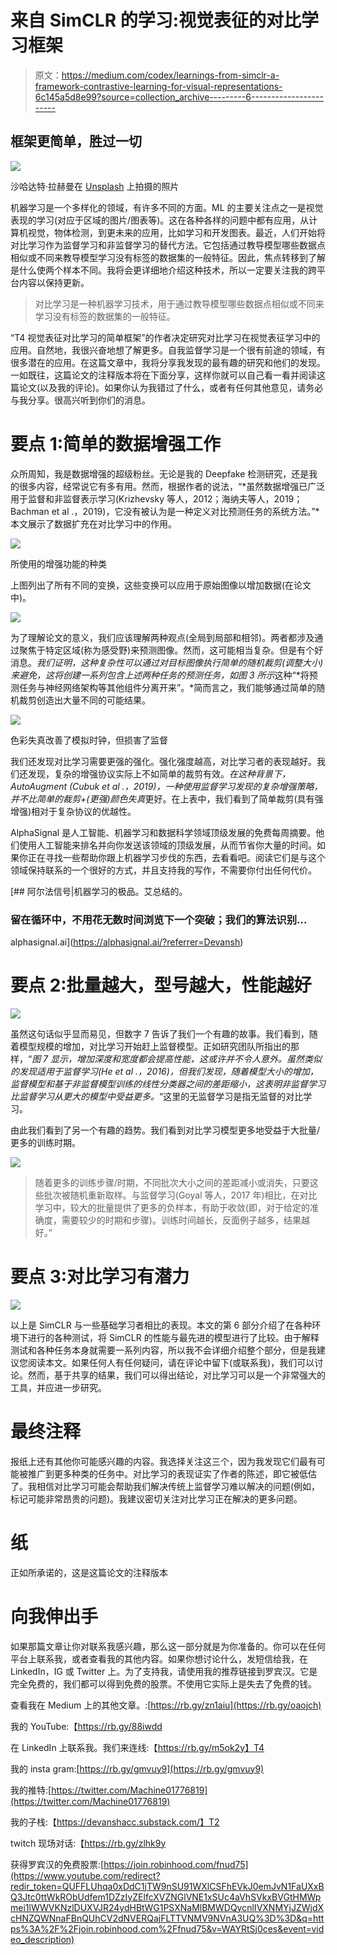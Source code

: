 # 来自 SimCLR 的学习:视觉表征的对比学习框架

> 原文：<https://medium.com/codex/learnings-from-simclr-a-framework-contrastive-learning-for-visual-representations-6c145a5d8e99?source=collection_archive---------6----------------------->

## 框架更简单，胜过一切

![](img/22e417d16926ea9ad249a23495aa6a13.png)

沙哈达特·拉赫曼在 [Unsplash](https://unsplash.com?utm_source=medium&utm_medium=referral) 上拍摄的照片

机器学习是一个多样化的领域，有许多不同的方面。ML 的主要关注点之一是视觉表现的学习(对应于区域的图片/图表等)。这在各种各样的问题中都有应用，从计算机视觉，物体检测，到更未来的应用，比如学习和开发图表。最近，人们开始将对比学习作为监督学习和非监督学习的替代方法。它包括通过教导模型哪些数据点相似或不同来教导模型学习没有标签的数据集的一般特征。因此，焦点转移到了解是什么使两个样本不同。我将会更详细地介绍这种技术，所以一定要关注我的跨平台内容以保持更新。

> 对比学习是一种机器学习技术，用于通过教导模型哪些数据点相似或不同来学习没有标签的数据集的一般特征。

“T4 视觉表征对比学习的简单框架”的作者决定研究对比学习在视觉表征学习中的应用。自然地，我很兴奋地想了解更多。自我监督学习是一个很有前途的领域，有很多潜在的应用。在这篇文章中，我将分享我发现的最有趣的研究和他们的发现。一如既往，这篇论文的注释版本将在下面分享，这样你就可以自己看一看并阅读这篇论文(以及我的评论)。如果你认为我错过了什么，或者有任何其他意见，请务必与我分享。很高兴听到你们的消息。

# 要点 1:简单的数据增强工作

众所周知，我是数据增强的超级粉丝。无论是我的 Deepfake 检测研究，还是我的很多内容，经常说它有多有用。然而，根据作者的说法，“*虽然数据增强已广泛用于监督和非监督表示学习(Krizhevsky 等人，2012；海纳夫等人，2019；Bachman et al .，2019)，它没有被认为是一种定义对比预测任务的系统方法。”*本文展示了数据扩充在对比学习中的作用。

![](img/1ca3f3758c41ac936fa2e141c0b6a2f4.png)

所使用的增强功能的种类

上图列出了所有不同的变换，这些变换可以应用于原始图像以增加数据(在论文中)。

![](img/ec961f76355056bb880187dbaab12a3f.png)

为了理解论文的意义，我们应该理解两种观点(全局到局部和相邻)。两者都涉及通过聚焦于特定区域(称为感受野)来预测图像。然而，这可能相当复杂。但是有个好消息。*我们证明，这种复杂性可以通过对目标图像执行简单的随机裁剪(调整大小)来避免，这将创建一系列包含上述两种任务的预测任务，如图 3 所示*这种“*将预测任务与神经网络架构等其他组件分离开来”。*简而言之，我们能够通过简单的随机裁剪创造出大量不同的可能结果。

![](img/ccbc7c382626bafc1b6772791cd4f2d2.png)

色彩失真改善了模拟时钟，但损害了监督

我们还发现对比学习需要更强的强化。强化强度越高，对比学习者的表现越好。我们还发现，复杂的增强协议实际上不如简单的裁剪有效。*在这种背景下，AutoAugment (Cubuk et al .，2019)，一种使用监督学习发现的复杂增强策略，并不比简单的裁剪+(更强)颜色失真*更好。在上表中，我们看到了简单裁剪(具有强增强)相对于复杂协议的优越性。

AlphaSignal 是人工智能、机器学习和数据科学领域顶级发展的免费每周摘要。他们使用人工智能来排名并向你发送该领域的顶级发展，从而节省你大量的时间。如果你正在寻找一些帮助你跟上机器学习步伐的东西，去看看吧。阅读它们是与这个领域保持联系的一个很好的方式，并且支持我的写作，不需要你付出任何代价。

[](https://alphasignal.ai/?referrer=Devansh) [## 阿尔法信号|机器学习的极品。艾总结的。

### 留在循环中，不用花无数时间浏览下一个突破；我们的算法识别…

alphasignal.ai](https://alphasignal.ai/?referrer=Devansh) 

# 要点 2:批量越大，型号越大，性能越好

![](img/0d420b36e7befce4a175221a8287a5a8.png)

虽然这句话似乎显而易见，但数字 7 告诉了我们一个有趣的故事。我们看到，随着模型规模的增加，对比学习开始赶上监督模型。正如研究团队所指出的那样，“*图 7 显示，增加深度和宽度都会提高性能，这或许并不令人意外。虽然类似的发现适用于监督学习(He et al .，2016)，但我们发现，随着模型大小的增加，监督模型和基于非监督模型训练的线性分类器之间的差距缩小，这表明非监督学习比监督学习从更大的模型中受益更多。*“这里的无监督学习是指无监督的对比学习。

由此我们看到了另一个有趣的趋势。我们看到对比学习模型更多地受益于大批量/更多的训练时期。

![](img/6ab57b58de1bc79e651b5cc28534d2a4.png)

> 随着更多的训练步骤/时期，不同批次大小之间的差距减小或消失，只要这些批次被随机重新取样。与监督学习(Goyal 等人，2017 年)相比，在对比学习中，较大的批量提供了更多的负样本，有助于收敛(即，对于给定的准确度，需要较少的时期和步骤)。训练时间越长，反面例子越多，结果越好。”

# 要点 3:对比学习有潜力

![](img/6044753c8124bde2366ee722cb333c37.png)

以上是 SimCLR 与一些基础学习者相比的表现。本文的第 6 部分介绍了在各种环境下进行的各种测试，将 SimCLR 的性能与最先进的模型进行了比较。由于解释测试和各种任务本身就需要一系列内容，所以我不会详细介绍整个部分，但是我建议您阅读本文。如果任何人有任何疑问，请在评论中留下(或联系我)，我们可以讨论。然而，基于共享的结果，我们可以得出结论，对比学习可以是一个非常强大的工具，并应进一步研究。

# 最终注释

报纸上还有其他你可能感兴趣的内容。我选择关注这三个，因为我发现它们最有可能被推广到更多种类的任务中。对比学习的表现证实了作者的陈述，即它被低估了。我相信对比学习可能会帮助我们解决传统上监督学习难以解决的问题(例如，标记可能非常昂贵的问题)。我建议密切关注对比学习正在解决的更多问题。

# 纸

正如所承诺的，这是这篇论文的注释版本

# 向我伸出手

如果那篇文章让你对联系我感兴趣，那么这一部分就是为你准备的。你可以在任何平台上联系我，或者查看我的其他内容。如果你想讨论什么，发短信给我，在 LinkedIn，IG 或 Twitter 上。为了支持我，请使用我的推荐链接到罗宾汉。它是完全免费的，我们都可以得到免费的股票。不使用它实际上是失去了免费的钱。

查看我在 Medium 上的其他文章。:[https://rb.gy/zn1aiu](https://rb.gy/oaojch)

我的 YouTube:【https://rb.gy/88iwdd 

在 LinkedIn 上联系我。我们来连线:【https://rb.gy/m5ok2y】T4

我的 insta gram:[https://rb.gy/gmvuy9](https://rb.gy/gmvuy9)

我的推特:[https://twitter.com/Machine01776819](https://twitter.com/Machine01776819)

我的子栈:【https://devanshacc.substack.com/】T2

twitch 现场对话:【https://rb.gy/zlhk9y 

获得罗宾汉的免费股票:[https://join.robinhood.com/fnud75](https://www.youtube.com/redirect?redir_token=QUFFLUhqa0xDdC1jTW9nSU91WXlCSFhEVkJ0emJvN1FaUXxBQ3Jtc0ttWkRObUdfem1DZzIyZElfcXVZNGlVNE1xSUc4aVhSVkxBVGtHMWpmei1lWWVKNzlDUXVJR24ydHBtWG1PSXNaMlBMWDQycnlIVXNMYjJZWjdXcHNZQWNnaFBnQUhCV2dNVERQajFLTTVNMV9NVnA3UQ%3D%3D&q=https%3A%2F%2Fjoin.robinhood.com%2Ffnud75&v=WAYRtSj0ces&event=video_description)